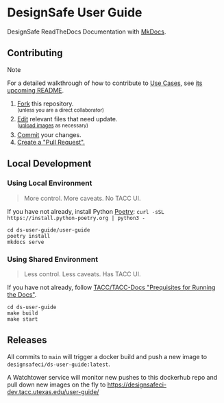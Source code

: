 # DesignSafe User Guide

DesignSafe ReadTheDocs Documentation with [MkDocs](https://mkdocs.readthedocs.io/).

## Contributing

> [!NOTE]
> For a detailed walkthrough of how to contribute to [Use Cases](https://www.designsafe-ci.org/user-guide/usecases/), see [its upcoming README](https://github.com/DesignSafe-CI/DS-User-Guide/blob/feat/DES-2668-migrate-isolated-use-cases-to-here/user-guide/docs/usecases/README.md).

1. [Fork](https://docs.github.com/en/pull-requests/collaborating-with-pull-requests/working-with-forks/fork-a-repo) this repository.\
    <sup>(unless you are a direct collaborator)</sup>
2. [Edit](https://docs.github.com/en/repositories/working-with-files/managing-files/editing-files) relevant files that need update.\
    <sup>([upload images](https://docs.github.com/en/repositories/working-with-files/managing-files/adding-a-file-to-a-repository) as necessary)</sup>
4. [Commit](https://docs.github.com/en/pull-requests/committing-changes-to-your-project/creating-and-editing-commits/about-commits) your changes.
5. [Create a "Pull Request".](https://docs.github.com/en/pull-requests/collaborating-with-pull-requests/proposing-changes-to-your-work-with-pull-requests/creating-a-pull-request)

## Local Development

### Using Local Environment

> More control. More caveats. No TACC UI.

If you have not already, install Python [Poetry](https://python-poetry.org/): `curl -sSL https://install.python-poetry.org | python3 -`

```shell
cd ds-user-guide/user-guide
poetry install
mkdocs serve
```

### Using Shared Environment

> Less control. Less caveats. Has TACC UI.

If you have not already, follow [TACC/TACC-Docs "Prequisites for Running the Docs"](https://github.com/TACC/TACC-Docs#prequisites-for-running-the-docs).

```shell
cd ds-user-guide
make build
make start
```

## Releases

All commits to `main` will trigger a docker build and push a new image to `designsafeci/ds-user-guide:latest`.

A Watchtower service will monitor new pushes to this dockerhub repo and pull down new images on the fly to https://designsafeci-dev.tacc.utexas.edu/user-guide/

